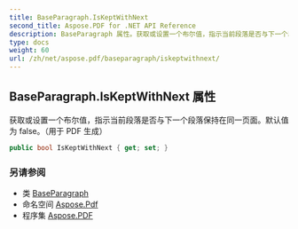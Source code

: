 ```yaml
---
title: BaseParagraph.IsKeptWithNext
second_title: Aspose.PDF for .NET API Reference
description: BaseParagraph 属性。获取或设置一个布尔值，指示当前段落是否与下一个段落保持在同一页面。默认值为 false。（用于 PDF 生成）
type: docs
weight: 60
url: /zh/net/aspose.pdf/baseparagraph/iskeptwithnext/
---
```

## BaseParagraph.IsKeptWithNext 属性

获取或设置一个布尔值，指示当前段落是否与下一个段落保持在同一页面。默认值为 false。（用于 PDF 生成）

```csharp
public bool IsKeptWithNext { get; set; }
```

### 另请参阅

* 类 [BaseParagraph](../)
* 命名空间 [Aspose.Pdf](../../../aspose.pdf/)
* 程序集 [Aspose.PDF](../../../)